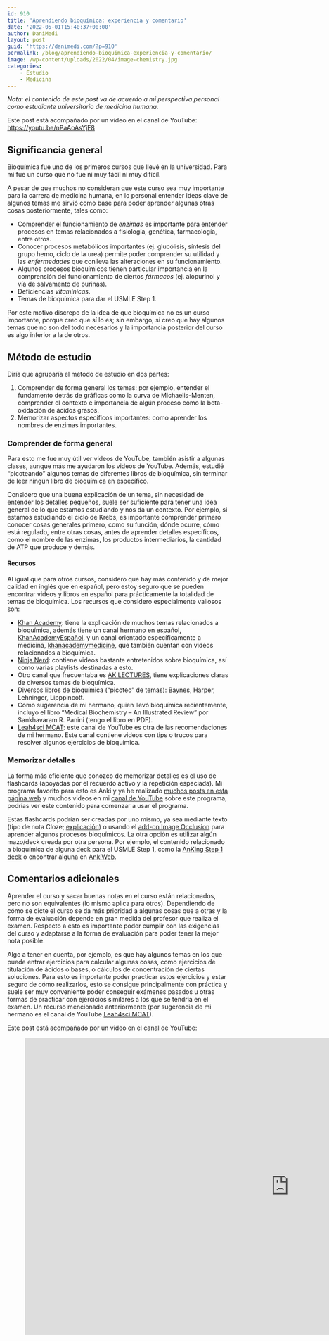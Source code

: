```yaml
---
id: 910
title: 'Aprendiendo bioquímica: experiencia y comentario'
date: '2022-05-01T15:40:37+00:00'
author: DaniMedi
layout: post
guid: 'https://danimedi.com/?p=910'
permalink: /blog/aprendiendo-bioquimica-experiencia-y-comentario/
image: /wp-content/uploads/2022/04/image-chemistry.jpg
categories:
    - Estudio
    - Medicina
---
```


*Nota: el contenido de este post va de acuerdo a mi perspectiva personal como estudiante universitario de medicina humana.*

Este post está acompañado por un video en el canal de YouTube: <https://youtu.be/nPaAoAsYjF8>

## Significancia general

Bioquímica fue uno de los primeros cursos que llevé en la universidad. Para mí fue un curso que no fue ni muy fácil ni muy difícil.

A pesar de que muchos no consideran que este curso sea muy importante para la carrera de medicina humana, en lo personal entender ideas clave de algunos temas me sirvió como base para poder aprender algunas otras cosas posteriormente, tales como:

- Comprender el funcionamiento de *enzimas* es importante para entender procesos en temas relacionados a fisiología, genética, farmacología, entre otros.
- Conocer procesos metabólicos importantes (ej. glucólisis, síntesis del grupo hemo, ciclo de la urea) permite poder comprender su utilidad y las *enfermedades* que conlleva las alteraciones en su funcionamiento.
- Algunos procesos bioquímicos tienen particular importancia en la comprensión del funcionamiento de ciertos *fármacos* (ej. alopurinol y vía de salvamento de purinas).
- Deficiencias *vitamínicas*.
- Temas de bioquímica para dar el USMLE Step 1.

Por este motivo discrepo de la idea de que bioquímica no es un curso importante, porque creo que sí lo es; sin embargo, sí creo que hay algunos temas que no son del todo necesarios y la importancia posterior del curso es algo inferior a la de otros.

## Método de estudio

Diría que agruparía el método de estudio en dos partes:

1. Comprender de forma general los temas: por ejemplo, entender el fundamento detrás de gráficas como la curva de Michaelis-Menten, comprender el contexto e importancia de algún proceso como la beta-oxidación de ácidos grasos.
2. Memorizar aspectos específicos importantes: como aprender los nombres de enzimas importantes.

### Comprender de forma general

Para esto me fue muy útil ver videos de YouTube, también asistir a algunas clases, aunque más me ayudaron los videos de YouTube. Además, estudié “picoteando” algunos temas de diferentes libros de bioquímica, sin terminar de leer ningún libro de bioquímica en específico.

Considero que una buena explicación de un tema, sin necesidad de entender los detalles pequeños, suele ser suficiente para tener una idea general de lo que estamos estudiando y nos da un contexto. Por ejemplo, si estamos estudiando el ciclo de Krebs, es importante comprender primero conocer cosas generales primero, como su función, dónde ocurre, cómo está regulado, entre otras cosas, antes de aprender detalles específicos, como el nombre de las enzimas, los productos intermediarios, la cantidad de ATP que produce y demás.

#### Recursos

Al igual que para otros cursos, considero que hay más contenido y de mejor calidad en inglés que en español, pero estoy seguro que se pueden encontrar videos y libros en español para prácticamente la totalidad de temas de bioquímica. Los recursos que considero especialmente valiosos son:

- [Khan Academy](https://www.youtube.com/c/khanacademy): tiene la explicación de muchos temas relacionados a bioquímica, además tiene un canal hermano en español, [KhanAcademyEspañol](https://www.youtube.com/user/KhanAcademyEspanol), y un canal orientado específicamente a medicina, [khanacademymedicine](https://www.youtube.com/user/khanacademymedicine), que también cuentan con videos relacionados a bioquímica.
- [Ninja Nerd](https://www.youtube.com/c/NinjaNerdScience): contiene videos bastante entretenidos sobre bioquímica, así como varias playlists destinadas a esto.
- Otro canal que frecuentaba es [AK LECTURES](https://www.youtube.com/c/AKLECTURES), tiene explicaciones claras de diversos temas de bioquímica.
- Diversos libros de bioquímica (“picoteo” de temas): Baynes, Harper, Lehninger, Lipppincott.
- Como sugerencia de mi hermano, quien llevó bioquímica recientemente, incluyo el libro “Medical Biochemistry – An Illustrated Review” por Sankhavaram R. Panini (tengo el libro en PDF).
- [Leah4sci MCAT](https://www.youtube.com/channel/UC-bpCCPINPDHqBZXymG96Rw): este canal de YouTube es otra de las recomendaciones de mi hermano. Este canal contiene videos con tips o trucos para resolver algunos ejercicios de bioquímica.

### Memorizar detalles

La forma más eficiente que conozco de memorizar detalles es el uso de flashcards (apoyadas por el recuerdo activo y la repetición espaciada). Mi programa favorito para esto es Anki y ya he realizado [muchos posts en esta página web](https://danimedi.com/blog/category/anki/) y muchos videos en mi [canal de YouTube](https://www.youtube.com/c/DaniMedi555) sobre este programa, podrías ver este contenido para comenzar a usar el programa.

Estas flashcards podrían ser creadas por uno mismo, ya sea mediante texto (tipo de nota Cloze; [explicación](https://danimedi.com/blog/tutorial-de-anki-desde-cero/)) o usando el [add-on Image Occlusion](https://youtu.be/qS027thPKP4) para aprender algunos procesos bioquímicos. La otra opción es utilizar algún mazo/deck creada por otra persona. Por ejemplo, el contenido relacionado a bioquímica de alguna deck para el USMLE Step 1, como la [AnKing Step 1 deck](https://www.reddit.com/r/medicalschoolanki/comments/p7glp5/anking_overhaul_step_1step_2_version_10_update/) o encontrar alguna en [AnkiWeb](https://ankiweb.net/shared/decks/chemistry).

## Comentarios adicionales

Aprender el curso y sacar buenas notas en el curso están relacionados, pero no son equivalentes (lo mismo aplica para otros). Dependiendo de cómo se dicte el curso se da más prioridad a algunas cosas que a otras y la forma de evaluación depende en gran medida del profesor que realiza el examen. Respecto a esto es importante poder cumplir con las exigencias del curso y adaptarse a la forma de evaluación para poder tener la mejor nota posible.

Algo a tener en cuenta, por ejemplo, es que hay algunos temas en los que puede entrar ejercicios para calcular algunas cosas, como ejercicios de titulación de ácidos o bases, o cálculos de concentración de ciertas soluciones. Para esto es importante poder practicar estos ejercicios y estar seguro de cómo realizarlos, esto se consigue principalmente con práctica y suele ser muy conveniente poder conseguir exámenes pasados u otras formas de practicar con ejercicios similares a los que se tendría en el examen. Un recurso mencionado anteriormente (por sugerencia de mi hermano es el canal de YouTube [Leah4sci MCAT](https://www.youtube.com/channel/UC-bpCCPINPDHqBZXymG96Rw)).

Este post está acompañado por un video en el canal de YouTube:

<figure class="wp-block-embed is-type-video is-provider-youtube wp-block-embed-youtube wp-embed-aspect-16-9 wp-has-aspect-ratio"><div class="wp-block-embed__wrapper"><div class="nv-iframe-embed"><iframe allow="accelerometer; autoplay; clipboard-write; encrypted-media; gyroscope; picture-in-picture" allowfullscreen="" frameborder="0" height="675" loading="lazy" src="https://www.youtube.com/embed/nPaAoAsYjF8?feature=oembed" title="Aprendiendo bioquímica: experiencia y comentario" width="1200"></iframe></div></div></figure>